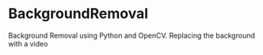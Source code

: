 # BackgroundRemoval
Background Removal using Python and OpenCV. Replacing the background with a video

